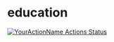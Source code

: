 # education

[![YourActionName Actions Status](https://github.com/nriva/education/workflows/maven/badge.svg)](https://github.com/nriva/education/actions)
